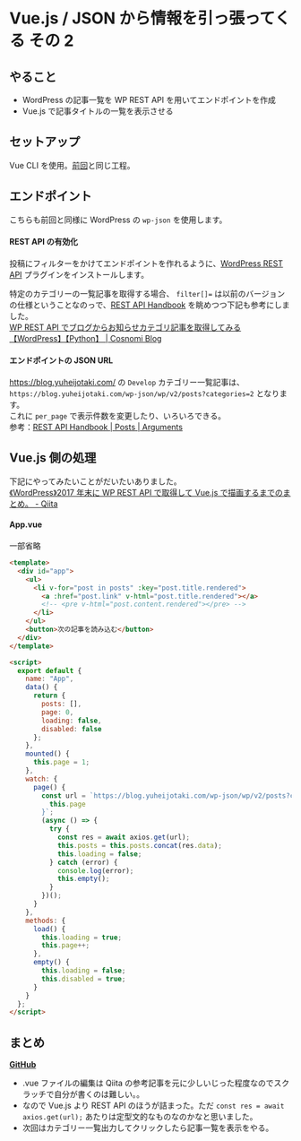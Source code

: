 # Vue.js / JSON から情報を引っ張ってくる その 2

## やること

- WordPress の記事一覧を WP REST API を用いてエンドポイントを作成
- Vue.js で記事タイトルの一覧を表示させる

## セットアップ

Vue CLI を使用。[前回](https://yuheijotaki.hatenablog.com/entry/2018/12/28/025438)と同じ工程。

## エンドポイント

こちらも前回と同様に WordPress の `wp-json` を使用します。

#### REST API の有効化

投稿にフィルターをかけてエンドポイントを作れるように、[WordPress REST API](https://wordpress.org/plugins/rest-api/) プラグインをインストールします。

特定のカテゴリーの一覧記事を取得する場合、 `filter[]=` は以前のバージョンの仕様ということなのっで、[REST API Handbook](https://developer.wordpress.org/rest-api/reference/) を眺めつつ下記も参考にしました。  
[WP REST API でブログからお知らせカテゴリ記事を取得してみる【WordPress】【Python】 \| Cosnomi Blog](https://blog.cosnomi.com/archives/1068)

#### エンドポイントの JSON URL

https://blog.yuheijotaki.com/ の `Develop` カテゴリー一覧記事は、 `https://blog.yuheijotaki.com/wp-json/wp/v2/posts?categories=2` となります。  
これに `per_page` で表示件数を変更したり、いろいろできる。  
参考：[REST API Handbook | Posts | Arguments](https://developer.wordpress.org/rest-api/reference/posts/#arguments)

## Vue.js 側の処理

下記にやってみたいことがだいたいありました。  
[《WordPress》2017 年末に WP REST API で取得して Vue\.js で描画するまでのまとめ。 \- Qiita](https://qiita.com/uto-usui/items/4eb21aec704b888936d0)

#### App.vue

一部省略

```html
<template>
  <div id="app">
    <ul>
      <li v-for="post in posts" :key="post.title.rendered">
        <a :href="post.link" v-html="post.title.rendered"></a>
        <!-- <pre v-html="post.content.rendered"></pre> -->
      </li>
    </ul>
    <button>次の記事を読み込む</button>
  </div>
</template>

<script>
  export default {
    name: "App",
    data() {
      return {
        posts: [],
        page: 0,
        loading: false,
        disabled: false
      };
    },
    mounted() {
      this.page = 1;
    },
    watch: {
      page() {
        const url = `https://blog.yuheijotaki.com/wp-json/wp/v2/posts?categories=2&page=${
          this.page
        }`;
        (async () => {
          try {
            const res = await axios.get(url);
            this.posts = this.posts.concat(res.data);
            this.loading = false;
          } catch (error) {
            console.log(error);
            this.empty();
          }
        })();
      }
    },
    methods: {
      load() {
        this.loading = true;
        this.page++;
      },
      empty() {
        this.loading = false;
        this.disabled = true;
      }
    }
  };
</script>
```

## まとめ

[**GitHub**](https://github.com/yuheijotaki/vue-study_20190208)

- .vue ファイルの編集は Qiita の参考記事を元に少しいじった程度なのでスクラッチで自分が書くのは難しい。。
- なので Vue.js より REST API のほうが詰まった。ただ `const res = await axios.get(url);` あたりは定型文的なものなのかなと思いました。
- 次回はカテゴリー一覧出力してクリックしたら記事一覧を表示をやる。
